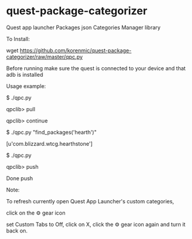 # quest-package-categorizer
Quest app launcher Packages json Categories Manager library


To Install:

wget https://github.com/korenmic/quest-package-categorizer/raw/master/qpc.py


Before running make sure the quest is connected to your device and that adb is installed


Usage example:

$ ./qpc.py

qpclib> pull

qpclib> continue

$ ./qpc.py "find_packages('hearth')"

[u'com.blizzard.wtcg.hearthstone']

$ ./qpc.py

qpclib> push

Done push



Note:

To refresh currently open Quest App Launcher's custom categories,

click on the ⚙️ gear icon

set Custom Tabs to Off, click on X, click the ⚙ gear icon again and turn it back on.
